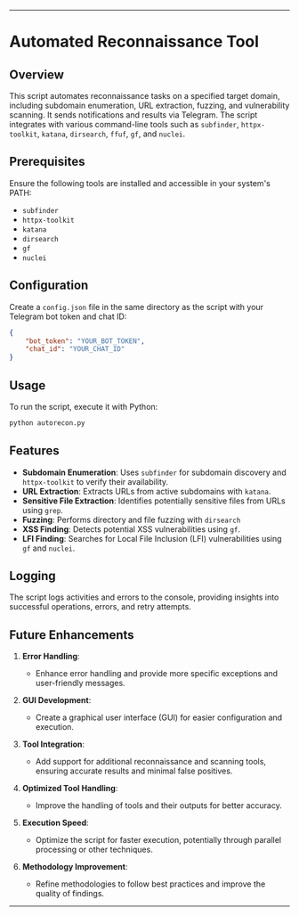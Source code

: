 
---

# Automated Reconnaissance Tool

## Overview

This script automates reconnaissance tasks on a specified target domain, including subdomain enumeration, URL extraction, fuzzing, and vulnerability scanning. It sends notifications and results via Telegram. The script integrates with various command-line tools such as `subfinder`, `httpx-toolkit`, `katana`, `dirsearch`, `ffuf`, `gf`, and `nuclei`.

## Prerequisites

Ensure the following tools are installed and accessible in your system's PATH:

- `subfinder`
- `httpx-toolkit`
- `katana`
- `dirsearch`
- `gf`
- `nuclei`


## Configuration

Create a `config.json` file in the same directory as the script with your Telegram bot token and chat ID:

```json
{
    "bot_token": "YOUR_BOT_TOKEN",
    "chat_id": "YOUR_CHAT_ID"
}
```

## Usage

To run the script, execute it with Python:

```sh
python autorecon.py
```


## Features

- **Subdomain Enumeration**: Uses `subfinder` for subdomain discovery and `httpx-toolkit` to verify their availability.
- **URL Extraction**: Extracts URLs from active subdomains with `katana`.
- **Sensitive File Extraction**: Identifies potentially sensitive files from URLs using `grep`.
- **Fuzzing**: Performs directory and file fuzzing with `dirsearch` 
- **XSS Finding**: Detects potential XSS vulnerabilities using `gf`.
- **LFI Finding**: Searches for Local File Inclusion (LFI) vulnerabilities using `gf` and `nuclei`.

## Logging

The script logs activities and errors to the console, providing insights into successful operations, errors, and retry attempts.

## Future Enhancements

1. **Error Handling**:
   - Enhance error handling and provide more specific exceptions and user-friendly messages.

2. **GUI Development**:
   - Create a graphical user interface (GUI) for easier configuration and execution.

3. **Tool Integration**:
   - Add support for additional reconnaissance and scanning tools, ensuring accurate results and minimal false positives.

4. **Optimized Tool Handling**:
   - Improve the handling of tools and their outputs for better accuracy.

5. **Execution Speed**:
   - Optimize the script for faster execution, potentially through parallel processing or other techniques.

6. **Methodology Improvement**:
   - Refine methodologies to follow best practices and improve the quality of findings.

---


